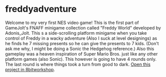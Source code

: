 freddyadventure
=====
Welcome to my very first NES video game! This is the first part of GameJolt's FNAFF minigame collection called "Freddy World" developed by Adonis_Jolt. This s a side-scrolling platform minigame when you take control of Freddy in a wacky adventure (Also I suck at level designings) as he finds he 7 missing presents so he can give the presents to 7 kids. (Don't ask me why, I might be doing a Sonic the Hedgehog reference.) Also this gameplay was a heaven inspiration of Super Mario Bros. just like any other platform games (also Sonic). This however is going to have 4 rounds only. The last round is where things took a turn from good to dark.
[Open this project in 8bitworkshop](http://8bitworkshop.com/redir.html?platform=nes&githubURL=https%3A%2F%2Fgithub.com%2FPac-MagicianGITHUB%2Ffreddyadventure&file=freddyadventure.c).
